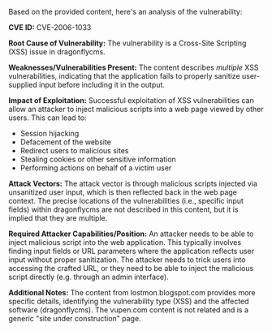 Based on the provided content, here's an analysis of the vulnerability:

**CVE ID:** CVE-2006-1033

**Root Cause of Vulnerability:**
The vulnerability is a Cross-Site Scripting (XSS) issue in dragonflycms.

**Weaknesses/Vulnerabilities Present:**
The content describes *multiple* XSS vulnerabilities, indicating that the application fails to properly sanitize user-supplied input before including it in the output.

**Impact of Exploitation:**
Successful exploitation of XSS vulnerabilities can allow an attacker to inject malicious scripts into a web page viewed by other users. This can lead to:
- Session hijacking
- Defacement of the website
- Redirect users to malicious sites
- Stealing cookies or other sensitive information
- Performing actions on behalf of a victim user

**Attack Vectors:**
The attack vector is through malicious scripts injected via unsanitized user input, which is then reflected back in the web page context. The precise locations of the vulnerabilities (i.e., specific input fields) within dragonflycms are not described in this content, but it is implied that they are multiple.

**Required Attacker Capabilities/Position:**
An attacker needs to be able to inject malicious script into the web application. This typically involves finding input fields or URL parameters where the application reflects user input without proper sanitization. The attacker needs to trick users into accessing the crafted URL, or they need to be able to inject the malicious script directly (e.g. through an admin interface).

**Additional Notes:**
The content from lostmon.blogspot.com provides more specific details, identifying the vulnerability type (XSS) and the affected software (dragonflycms). The vupen.com content is not related and is a generic "site under construction" page.